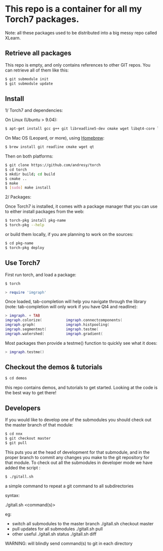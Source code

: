 
# This repo is a container for all my Torch7 packages.

Note: all these packages used to be distributed into a big messy repo 
called XLearn.

## Retrieve all packages

This repo is empty, and only contains references to other GIT
repos. You can retrieve all of them like this:

```sh
$ git submodule init
$ git submodule update
```

## Install

1/ Torch7 and dependencies:

On Linux (Ubuntu > 9.04):

``` sh
$ apt-get install gcc g++ git libreadline5-dev cmake wget libqt4-core libqt4-gui libqt4-dev
```

On Mac OS (Leopard, or more), using [Homebrew](http://mxcl.github.com/homebrew/):

``` sh
$ brew install git readline cmake wget qt
```

Then on both platforms:

``` sh
$ git clone https://github.com/andresy/torch
$ cd torch
$ mkdir build; cd build
$ cmake ..
$ make
$ [sudo] make install
```

2/ Packages:

Once Torch7 is installed, it comes with a package manager
that you can use to either install packages from the web:

``` sh
$ torch-pkg install pkg-name
$ torch-pkg --help
```

or build them locally, if you are planning to work on the 
sources:

``` sh
$ cd pkg-name
$ torch-pkg deploy
```

## Use Torch7

First run torch, and load a package:

``` sh
$ torch
``` 

``` lua
> require 'imgraph'
```

Once loaded, tab-completion will help you navigate through the
library (note: tab-completion will only work if you have
Qt4 and readline):

``` lua
> imgraph. + TAB
imgraph.colorize(           imgraph.connectcomponents(  
imgraph.graph(              imgraph.histpooling(        
imgraph.segmentmst(         imgraph.testme(             
imgraph.watershed(          imgraph.gradient(
```

Most packages then provide a testme() function to quickly see
what it does:

``` lua
> imgraph.testme()
```

## Checkout the demos & tutorials

``` sh
$ cd demos
``` 

this repo contains demos, and tutorials to get started. Looking
at the code is the best way to get there!

## Developers

If you would like to develop one of the submodules you should check
out the master branch of that module: 

``` sh
$ cd nnx
$ git checkout master
$ git pull
```

This puts you at the head of development for that submodule, and in
the proper branch to commit any changes you make to the git repository
for that module.  To check out all the submodules in developer mode we
have added the script :

``` sh
$ ./gitall.sh
```
  a simple command to repeat a git command to all subdirectories

syntax:

  ./gitall.sh <command(s)>

eg:

 + switch all submodules to the master branch
  ./gitall.sh checkout master
 + pull updates for all submodules
  ./gitall.sh pull
 + other useful
  ./gitall.sh status
  ./gitall.sh diff

WARNING: will blindly send command(s) to git in each directory

